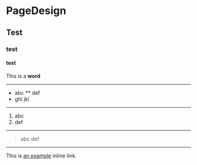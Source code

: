 # PageDesign
## Test
### test
#### test
This is a **word**
***
* abc
** def
* ghi
  jkl
***
1. abc
2. def
***
>abc
def
***
This is [an example](https://google.com "Title") inline link.
